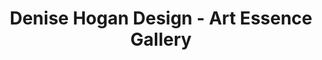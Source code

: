 ---
title: "Denise Hogan Design - Art Essence Gallery"
address: "Art Essence Gallery, Unit 7 - Kilkerrin Business Park, Liosbaun, Tuam Road, Galway"
tel: "+353 (0)91 76 4770"
county: "Galway"
category: "Art Galleries"
type: "Content"
lat: "53.27194595336914"
lng: "-9.04888916015625"
---